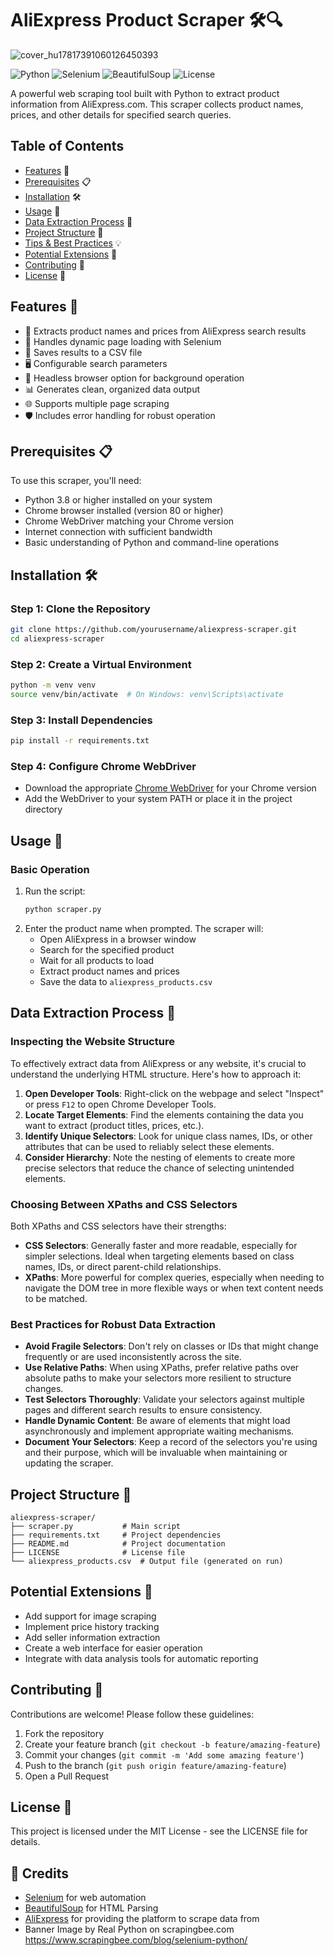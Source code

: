 # AliExpress Product Scraper 🛠️🔍

![cover_hu17817391060126450393](https://github.com/user-attachments/assets/7b53cd66-dd36-47d4-9cf2-5de55e83a252)

![Python](https://img.shields.io/badge/python-3.8+-blue.svg)
![Selenium](https://img.shields.io/badge/selenium-4.x-yellow.svg)
![BeautifulSoup](https://img.shields.io/badge/BeautifulSoup-4.x-green.svg)
![License](https://img.shields.io/badge/license-MIT-blue.svg)

A powerful web scraping tool built with Python to extract product information from AliExpress.com. This scraper collects product names, prices, and other details for specified search queries.

## Table of Contents
- [Features](#features) 🌟
- [Prerequisites](#prerequisites) 📋
- [Installation](#installation) 🛠️
- [Usage](#usage) 🚀
- [Data Extraction Process](#data-extraction) 📝
- [Project Structure](#project-structure) 📂
- [Tips & Best Practices](#tips) 💡
- [Potential Extensions](#extensions) 🌱
- [Contributing](#contributing) 🤝
- [License](#license) 📜

## Features 🌟

- 📝 Extracts product names and prices from AliExpress search results
- 🔄 Handles dynamic page loading with Selenium
- 💾 Saves results to a CSV file
- 🖥️ Configurable search parameters
- 🤖 Headless browser option for background operation
- 📊 Generates clean, organized data output
- 🌐 Supports multiple page scraping
- 🛡️ Includes error handling for robust operation


## Prerequisites 📋

To use this scraper, you'll need:

- Python 3.8 or higher installed on your system
- Chrome browser installed (version 80 or higher)
- Chrome WebDriver matching your Chrome version
- Internet connection with sufficient bandwidth
- Basic understanding of Python and command-line operations

## Installation 🛠️

### Step 1: Clone the Repository
```bash
git clone https://github.com/yourusername/aliexpress-scraper.git
cd aliexpress-scraper
```

### Step 2: Create a Virtual Environment
```bash
python -m venv venv
source venv/bin/activate  # On Windows: venv\Scripts\activate
```

### Step 3: Install Dependencies
```bash
pip install -r requirements.txt
```

### Step 4: Configure Chrome WebDriver
- Download the appropriate [Chrome WebDriver](https://sites.google.com/chromium.org/driver/) for your Chrome version
- Add the WebDriver to your system PATH or place it in the project directory

## Usage 🚀

### Basic Operation
1. Run the script:
   ```bash
   python scraper.py
   ```
2. Enter the product name when prompted. The scraper will:
   - Open AliExpress in a browser window
   - Search for the specified product
   - Wait for all products to load
   - Extract product names and prices
   - Save the data to `aliexpress_products.csv`

## Data Extraction Process 📝

### Inspecting the Website Structure
To effectively extract data from AliExpress or any website, it's crucial to understand the underlying HTML structure. Here's how to approach it:

1. **Open Developer Tools**: Right-click on the webpage and select "Inspect" or press `F12` to open Chrome Developer Tools.
2. **Locate Target Elements**: Find the elements containing the data you want to extract (product titles, prices, etc.).
3. **Identify Unique Selectors**: Look for unique class names, IDs, or other attributes that can be used to reliably select these elements.
4. **Consider Hierarchy**: Note the nesting of elements to create more precise selectors that reduce the chance of selecting unintended elements.

### Choosing Between XPaths and CSS Selectors
Both XPaths and CSS selectors have their strengths:
- **CSS Selectors**: Generally faster and more readable, especially for simpler selections. Ideal when targeting elements based on class names, IDs, or direct parent-child relationships.
- **XPaths**: More powerful for complex queries, especially when needing to navigate the DOM tree in more flexible ways or when text content needs to be matched.

### Best Practices for Robust Data Extraction
- **Avoid Fragile Selectors**: Don't rely on classes or IDs that might change frequently or are used inconsistently across the site.
- **Use Relative Paths**: When using XPaths, prefer relative paths over absolute paths to make your selectors more resilient to structure changes.
- **Test Selectors Thoroughly**: Validate your selectors against multiple pages and different search results to ensure consistency.
- **Handle Dynamic Content**: Be aware of elements that might load asynchronously and implement appropriate waiting mechanisms.
- **Document Your Selectors**: Keep a record of the selectors you're using and their purpose, which will be invaluable when maintaining or updating the scraper.


## Project Structure 📂

```
aliexpress-scraper/
├── scraper.py           # Main script
├── requirements.txt     # Project dependencies
├── README.md            # Project documentation
├── LICENSE              # License file
└── aliexpress_products.csv  # Output file (generated on run)
```

## Potential Extensions 🌱

- Add support for image scraping
- Implement price history tracking
- Add seller information extraction
- Create a web interface for easier operation
- Integrate with data analysis tools for automatic reporting

## Contributing 🤝

Contributions are welcome! Please follow these guidelines:

1. Fork the repository
2. Create your feature branch (`git checkout -b feature/amazing-feature`)
3. Commit your changes (`git commit -m 'Add some amazing feature'`)
4. Push to the branch (`git push origin feature/amazing-feature`)
5. Open a Pull Request

## License 📜

This project is licensed under the MIT License - see the LICENSE file for details.

## 🙏 Credits

- [Selenium](https://www.selenium.dev/) for web automation
- [BeautifulSoup](https://www.crummy.com/software/BeautifulSoup/) for HTML Parsing
- [AliExpress](https://www.aliexpress.com/) for providing the platform to scrape data from
- Banner Image by Real Python on scrapingbee.com https://www.scrapingbee.com/blog/selenium-python/

